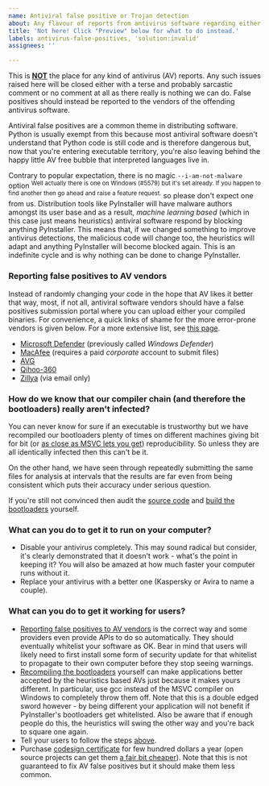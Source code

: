 ```yaml
---
name: Antiviral false positive or Trojan detection
about: Any flavour of reports from antivirus software regarding either PyInstaller's bootloaders or software built by PyInstaller.
title: 'Not here! Click "Preview" below for what to do instead.'
labels: antivirus-false-positives, 'solution:invalid'
assignees: ''

---
```


This is <u>**NOT**</u> the place for any kind of antivirus (AV) reports. Any such issues raised here will be closed either with a terse and probably sarcastic comment or no comment at all as there really is nothing we can do. False positives should instead be reported to the vendors of the offending antivirus software.

Antiviral false positives are a common theme in distributing software. Python is usually exempt from this because most antiviral software doesn't understand that Python code is still code and is therefore dangerous but, now that you're entering executable territory, you're also leaving behind the happy little AV free bubble that interpreted languages live in.

Contrary to popular expectation, there is no magic `--i-am-not-malware` option <sup>Well actually there is one on Windows (#5579) but it's set already. If you happen to find another then go ahead and raise a feature request.</sup> so please don't expect one from us. Distribution tools like PyInstaller will have malware authors amongst its user base and as a result, *machine learning based* (which in this case just means heuristics) antiviral software respond by blocking anything PyInstaller. This means that, if we changed something to improve antivirus detections, the malicious code will change too, the heuristics will adapt and anything PyInstaller will become blocked again. This is an indefinite cycle and is why nothing can be done to change PyInstaller.


### Reporting false positives to AV vendors

Instead of randomly changing your code in the hope that AV likes it better that way, most, if not all, antiviral software vendors should have a false positives submission portal where you can upload either your compiled binaries. For convenience, a quick links of shame for the more error-prone vendors is given below. For a more extensive list, see [this page](https://www.techsupportalert.com/content/how-report-malware-or-false-positives-multiple-antivirus-vendors.htm#Easily_Submit_Malware_To_All_Vendors).

* [Microsoft Defender](https://www.microsoft.com/wdsi/filesubmission) (previously called *Windows Defender*)
* [MacAfee](https://www.microsoft.com/en-us/wdsi/filesubmission) (requires a paid *corporate* account to submit files)
* [AVG](https://www.avg.com/en-us/false-positive-file-form)
* [Qihoo-360](http://www.360totalsecurity.com/en/suspicion.html)
* [Zillya](mailto:antivirus@zillya.com?subject=False%20Positive%20Submission&body=The%20sample%20is%20in%20a%20password%20protected%20zip%20file%0A%0AThe%20password%20for%20the%20attachment%20is%20infected) (via email only)


### How do we know that our compiler chain (and therefore the bootloaders) really aren't infected?

You can never know for sure if an executable is trustworthy but we have recompiled our bootloaders plenty of times on different machines giving bit for bit (or [as close as MSVC lets you get](https://bytepointer.com/articles/the_microsoft_rich_header.htm)) reproducibility. So unless they are all identically infected then this can't be it.

On the other hand, we have seen through repeatedly submitting the same files for analysis at intervals that the results are far even from being consistent which puts their accuracy under serious question.

If you're still not convinced then audit the [source code](https://github.com/pyinstaller/pyinstaller/tree/master/bootloader/src) and [build the bootloaders](https://pyinstaller.readthedocs.io/en/latest/bootloader-building.html) yourself.


### What can you do to get it to run on your computer?

* Disable your antivirus completely. This may sound radical but consider, it's clearly demonstrated that it doesn't work - what's the point in keeping it? You will also be amazed at how much faster your computer runs without it.
* Replace your antivirus with a better one (Kaspersky or Avira to name a couple).


### What can you do to get it working for users?

* [Reporting false positives to AV vendors](#reporting-false-positives-to-av-vendors) is the correct way and some providers even provide APIs to do so automatically. They should eventually whitelist your software as OK. Bear in mind that users will likely need to first install some form of security update for that whitelist to propagate to their own computer before they stop seeing warnings.
* [Recompiling the bootloaders](https://pyinstaller.readthedocs.io/en/latest/bootloader-building.html) yourself can make applications better accepted by the heuristics based AVs just because it makes yours different. In particular, use gcc instead of the MSVC compiler on Windows to completely throw them off. Note that this is a double edged sword however - by being different your application will not benefit if PyInstaller's bootloaders get whitelisted. Also be aware that if enough people do this, the heuristics will swing the other way and you're back to square one again.
* Tell your users to follow the steps [above](#what-can-you-do-to-get-it-to-run-on-your-computer).
* Purchase [codesign certificate](https://www.digicert.com/signing/code-signing-certificates) for few hundred dollars a year (open source projects can get them [a fair bit cheaper](https://shop.certum.eu/open-source-code-signing-on-simplysign.html)). Note that this is not guaranteed to fix AV false positives but it should make them less common.

